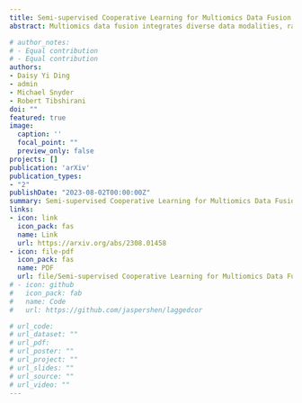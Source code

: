 ```yaml
---
title: Semi-supervised Cooperative Learning for Multiomics Data Fusion
abstract: Multiomics data fusion integrates diverse data modalities, ranging from transcriptomics to proteomics, to gain a comprehensive understanding of biological systems and enhance predictions on outcomes of interest related to disease phenotypes and treatment responses. Cooperative learning, a recently proposed method, unifies the commonly-used fusion approaches, including early and late fusion, and offers a systematic framework for leveraging the shared underlying relationships across omics to strengthen signals. However, the challenge of acquiring large-scale labeled data remains, and there are cases where multiomics data are available but in the absence of annotated labels. To harness the potential of unlabeled multiomcis data, we introduce semi-supervised cooperative learning. By utilizing an "agreement penalty", our method incorporates the additional unlabeled data in the learning process and achieves consistently superior predictive performance on simulated data and a real multiomics study of aging. It offers an effective solution to multiomics data fusion in settings with both labeled and unlabeled data and maximizes the utility of available data resources, with the potential of significantly improving predictive models for diagnostics and therapeutics in an increasingly multiomics world.

# author_notes:
# - Equal contribution
# - Equal contribution
authors:
- Daisy Yi Ding
- admin
- Michael Snyder
- Robert Tibshirani
doi: ""
featured: true
image:
  caption: ''
  focal_point: ""
  preview_only: false
projects: []
publication: 'arXiv'
publication_types:
- "2"
publishDate: "2023-08-02T00:00:00Z"
summary: Semi-supervised Cooperative Learning for Multiomics Data Fusion
links:
- icon: link
  icon_pack: fas
  name: Link
  url: https://arxiv.org/abs/2308.01458
- icon: file-pdf
  icon_pack: fas
  name: PDF
  url: file/Semi-supervised Cooperative Learning for Multiomics Data Fusion.pdf
# - icon: github
#   icon_pack: fab
#   name: Code
#   url: https://github.com/jaspershen/laggedcor

# url_code: 
# url_dataset: ""
# url_pdf: 
# url_poster: ""
# url_project: ""
# url_slides: ""
# url_source: ""
# url_video: ""
---
```


